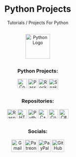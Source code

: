 <div align="center">
  <h1>Python Projects</h1>
  <p>Tutorials / Projects For Python</p>
</div>

##

<div align="center">
  <img src="https://cdn.jsdelivr.net/gh/devicons/devicon/icons/python/python-original.svg" height="80" alt="Python Logo"/>
</div>

##

<div align="center">
  <h3>Python Projects:</h3>
  <a href="https://github.com/Jpwaters09/Python-Projects/tree/main/Computer%20Quiz"><img src="https://img.shields.io/badge/Computer%20Quiz-Computer%20Quiz?logo=python&logoColor=white&labelColor=3776AB&color=grey" alt="Computer Quiz" height="30"/></a>
  <a href="https://github.com/Jpwaters09/Python-Projects/tree/main/Password%20Manager"><img src="https://img.shields.io/badge/Password%20Manager-Password%20Manager?logo=python&logoColor=white&labelColor=3776AB&color=grey" alt="Password Manager" height="30"/></a>
  <a href="https://github.com/Jpwaters09/Python-Projects/tree/main/Rock%2C%20Paper%2C%20Scissors"><img src="https://img.shields.io/badge/Rock%2C%20Paper%2C%20Scissors-Rock%2C%20Paper%2C%20Scissors?logo=python&logoColor=white&labelColor=3776AB&color=grey" alt="Rock, Paper, Scissors" height="30"/></a>
  <a href="https://github.com/Jpwaters09/Python-Projects/tree/main/Snake"><img src="https://img.shields.io/badge/Snake-Snake?logo=python&logoColor=white&labelColor=3776AB&color=grey" alt="Snake" height="30"/></a>
</div>

##

<div align="center">
  <h3>Repositories:</h3>

  <a href="https://github.com/Jpwaters09/Raspberry-Pi-Projects"><img src="https://img.shields.io/badge/Raspberry%20Pi%20Projects-Raspberry%20Pi%20Projects?logo=python&logoColor=white&labelColor=3776AB&color=grey" alt="Raspberry Pi Projects" height="30"/></a>
  <a href="https://github.com/Jpwaters09/HTML-Projects"><img src="https://img.shields.io/badge/HTML%20Projects-HTML%20Projects?logo=HTML5&logoColor=white&labelColor=E34F26&color=grey" alt="HTML Projects" height="30"/></a>
  <a href="https://github.com/Jpwaters09/Python-Projects"><img src="https://img.shields.io/badge/Python%20Projects-Python%20Projects?logo=python&logoColor=white&labelColor=3776AB&color=grey" alt="Python Projects" height="30"/></a>
  <a href="https://github.com/Jpwaters09/CPP-Projects"><img src="https://img.shields.io/badge/C++%20Projects-C++%20Projects?logo=C%2B%2B&logoColor=white&labelColor=00599C&color=grey" alt="C++ Projects" height="30"/></a>
  <a href="https://github.com/Jpwaters09/Comment-Remover"><img src="https://img.shields.io/badge/Comment%20Remover-Comment%20Remover?logo=c&logoColor=white&labelColor=8849d6&color=grey" alt="Comment Remover" height="30"/></a>
  <a href="https://github.com/Jpwaters09/CS-Projects"><img src="https://img.shields.io/badge/C%23%20Projects-C%23%20Projects?logo=c&logoColor=white&labelColor=8849d6&color=grey" alt="C# Projects" height="30"/></a>
</div>

##

<div align="center">
  <h3>Socials:</h3>
  
  <a href="mailto:jpwaters09.business@gmail.com"><img margin-right="10px" src="https://img.shields.io/static/v1?message=Gmail&logo=gmail&label=&color=D14836&logoColor=white&style=flat" height="40" alt="Gmail Logo"/></a>
  <a href="https://patreon.com/Jpwaters09"><img src="https://img.shields.io/static/v1?message=Patreon&logo=patreon&label=&color=F96854&logoColor=white&labelColor=&style=flat" height="40" alt="Patreon Logo"/></a>
  <a href="https://paypal.me/JacobW120"><img src="https://img.shields.io/static/v1?message=PayPal&logo=paypal&label=&color=00457C&logoColor=white&style=flat" height="40" alt="PayPal Logo"/></a>
  <a href="https://github.com/jpwaters09"><img src="https://img.shields.io/static/v1?message=GitHub&logo=github&label=&color=181717&logoColor=white&style=flat" height="40" alt="GitHub Logo"/></a>
</div>
